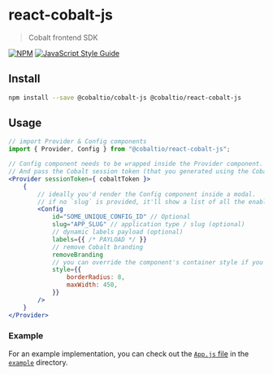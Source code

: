 # react-cobalt-js

> Cobalt frontend SDK

[![NPM](https://img.shields.io/npm/v/@cobaltio/react-cobalt-js.svg)](https://www.npmjs.com/package/@cobaltio/react-cobalt-js) [![JavaScript Style Guide](https://img.shields.io/badge/code_style-standard-brightgreen.svg)](https://standardjs.com)

## Install

```bash
npm install --save @cobaltio/cobalt-js @cobaltio/react-cobalt-js
```

## Usage

```jsx
// import Provider & Config components
import { Provider, Config } from "@cobaltio/react-cobalt-js";

// Config component needs to be wrapped inside the Provider component.
// And pass the Cobalt session token (that you generated using the Cobalt backend SDK) to the provider.
<Provider sessionToken={ cobaltToken }>
    {
        // ideally you'd render the Config component inside a modal.
        // if no `slug` is provided, it'll show a list of all the enabled applications.
        <Config
            id="SOME_UNIQUE_CONFIG_ID" // Optional
            slug="APP_SLUG" // application type / slug (optional)
            // dynamic labels payload (optional)
            labels={{ /* PAYLOAD */ }}
            // remove Cobalt branding
            removeBranding
            // you can override the component's container style if you want
            style={{
                borderRadius: 8,
                maxWidth: 450,
            }}
        />
    }
</Provider>
```

### Example

For an example implementation, you can check out the [`App.js` file](/example/src/App.js)
in the [`example`](/example/) directory.
